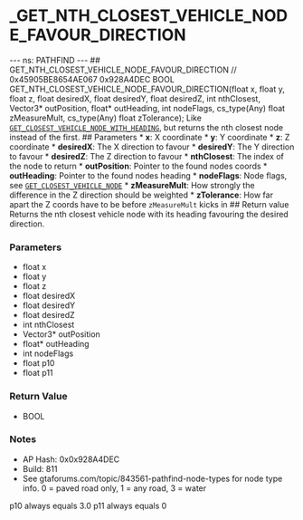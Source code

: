 # _GET_NTH_CLOSEST_VEHICLE_NODE_FAVOUR_DIRECTION

--- ns: PATHFIND --- ## GET_NTH_CLOSEST_VEHICLE_NODE_FAVOUR_DIRECTION  // 0x45905BE8654AE067 0x928A4DEC BOOL GET_NTH_CLOSEST_VEHICLE_NODE_FAVOUR_DIRECTION(float x, float y, float z, float desiredX, float desiredY, float desiredZ, int nthClosest, Vector3* outPosition, float* outHeading, int nodeFlags, cs_type(Any) float zMeasureMult, cs_type(Any) float zTolerance);  Like [`GET_CLOSEST_VEHICLE_NODE_WITH_HEADING`](#_0xFF071FB798B803B0), but returns the nth closest node instead of the first.  ## Parameters * **x**: X coordinate * **y**: Y coordinate * **z**: Z coordinate * **desiredX**: The X direction to favour * **desiredY**: The Y direction to favour * **desiredZ**: The Z direction to favour * **nthClosest**: The index of the node to return * **outPosition**: Pointer to the found nodes coords * **outHeading**: Pointer to the found nodes heading * **nodeFlags**: Node flags, see [`GET_CLOSEST_VEHICLE_NODE`](#_0x240A18690AE96513) * **zMeasureMult**: How strongly the difference in the Z direction should be weighted * **zTolerance**: How far apart the Z coords have to be before `zMeasureMult` kicks in  ## Return value Returns the nth closest vehicle node with its heading favouring the desired direction.

### Parameters
* float x
* float y
* float z
* float desiredX
* float desiredY
* float desiredZ
* int nthClosest
* Vector3* outPosition
* float* outHeading
* int nodeFlags
* float p10
* float p11

### Return Value
* BOOL

### Notes
* AP Hash: 0x0x928A4DEC
* Build: 811
* See gtaforums.com/topic/843561-pathfind-node-types for node type info. 0 = paved road only, 1 = any road, 3 = water

p10 always equals 3.0
p11 always equals 0

